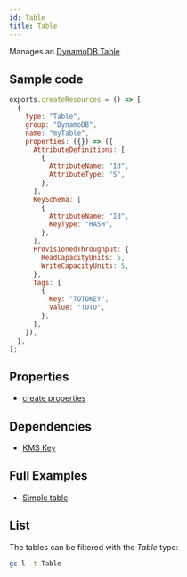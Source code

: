 ```yaml
---
id: Table
title: Table
---
```


Manages an [DynamoDB Table](https://console.aws.amazon.com/dynamodbv2/home?#tables).

## Sample code

```js
exports.createResources = () => [
  {
    type: "Table",
    group: "DynamoDB",
    name: "myTable",
    properties: ({}) => ({
      AttributeDefinitions: [
        {
          AttributeName: "Id",
          AttributeType: "S",
        },
      ],
      KeySchema: [
        {
          AttributeName: "Id",
          KeyType: "HASH",
        },
      ],
      ProvisionedThroughput: {
        ReadCapacityUnits: 5,
        WriteCapacityUnits: 5,
      },
      Tags: [
        {
          Key: "TOTOKEY",
          Value: "TOTO",
        },
      ],
    }),
  },
];
```

## Properties

- [create properties](https://docs.aws.amazon.com/AWSJavaScriptSDK/latest/AWS/DynamoDB.html#createTable-property)

## Dependencies

- [KMS Key](../KMS/Key.md)

## Full Examples

- [Simple table](https://github.com/grucloud/grucloud/tree/main/examples/aws/dynamodb/table)

## List

The tables can be filtered with the _Table_ type:

```sh
gc l -t Table
```

```txt

```

